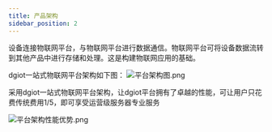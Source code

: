 ```yaml
---
title: 产品架构
sidebar_position: 2
---
```



设备连接物联网平台，与物联网平台进行数据通信。物联网平台可将设备数据流转到其他产品中进行存储和处理。这是构建物联网应用的基础。

dgiot一站式物联网平台架构如下图：
![平台架构图.png](http://dgiot-1253666439.cos.ap-shanghai-fsi.myqcloud.com/shuwa_tech/zh/product/dgiot/product_presentation/%E5%B9%B3%E5%8F%B0%E6%9E%B6%E6%9E%84%E5%9B%BE.png)

采用dgiot一站式物联网平台架构，让dgiot平台拥有了卓越的性能，可让用户只花费传统费用1/5，即可享受运营级服务器专业服务 

![平台架构性能优势.png](http://dgiot-1253666439.cos.ap-shanghai-fsi.myqcloud.com/shuwa_tech/zh/product/dgiot/product_presentation/%E5%B9%B3%E5%8F%B0%E6%9E%B6%E6%9E%84%E6%80%A7%E8%83%BD%E4%BC%98%E5%8A%BF.png)
